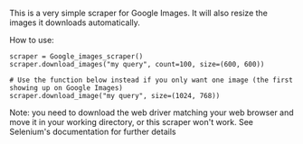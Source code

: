﻿This is a very simple scraper for Google Images. It will also resize the images it downloads automatically.

How to use:

```
scraper = Google_images_scraper()
scraper.download_images("my query", count=100, size=(600, 600))

# Use the function below instead if you only want one image (the first showing up on Google Images)
scraper.download_image("my query", size=(1024, 768)) 
```


Note: you need to download the web driver matching your web browser and move it in your working directory, or this scraper won't work. See Selenium's documentation for further details

